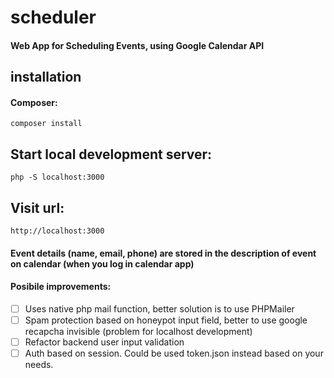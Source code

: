 # scheduler

#### Web App for Scheduling Events, using Google Calendar API

## installation

#### Composer:
`composer install`

## Start local development server:
`php -S localhost:3000`

## Visit url:
`http://localhost:3000`

#### Event details (name, email, phone) are stored in the description of event on calendar (when you log in calendar app)

#### Posibile improvements:
- [ ] Uses native php mail function, better solution is to use PHPMailer
- [ ] Spam protection based on honeypot input field, better to use google recapcha invisible (problem for localhost development)
- [ ] Refactor backend user input validation
- [ ] Auth based on session. Could be used token.json instead based on your needs.
